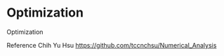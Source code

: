 # Optimization
Optimization

Reference  Chih Yu Hsu https://github.com/tccnchsu/Numerical_Analysis

